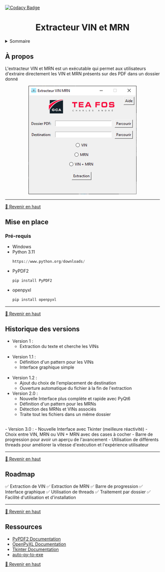 [![Codacy Badge](https://api.codacy.com/project/badge/Grade/8a867e5e4ebe4c11824e35cea688f8cf)](https://app.codacy.com/gh/clementfornes13/Extracteur-VIN-MRN?utm_source=github.com&utm_medium=referral&utm_content=clementfornes13/Extracteur-VIN-MRN&utm_campaign=Badge_Grade)

<div align="center">

<h1>Extracteur VIN et MRN</h1>

</div>

<details>

<summary>Sommaire</summary>

- [À propos](#à-propos)
- [Mise en place](#mise-en-place)
  - [Pré-requis](#pré-requis)
- [Historique des versions](#historique-des-versions)
- [Roadmap](#roadmap)
- [Ressources](#ressources)

</details>

## À propos

L'extracteur VIN et MRN est un exécutable qui permet aux utilisateurs d'extraire directement les VIN et MRN présents sur des PDF dans un dossier donné

<div align="center">

[![Screenshot](https://github.com/clementfornes13/Extracteur-VIN-MRN/blob/main/images/Screenshot%20Interface.png)](https://github.com/clementfornes13/Extracteur-VIN-MRN) 

</div>

<hr>

[🔼 Revenir en haut](#Extracteur_VIN_et_MRN)

## Mise en place

### Pré-requis

- Windows
- Python 3.11
  ```py 
  https://www.python.org/downloads/
  ```
- PyPDF2
  ```py
  pip install PyPDF2
  ```
- openpyxl
  ```py
  pip install openpyxl
  ```

<hr>

[🔼 Revenir en haut](#Extracteur_VIN_et_MRN)

## Historique des versions

- Version 1 : 
	- Extraction du texte et cherche les VINs
    <br>
- Version 1.1 :
	- Définition d'un pattern pour les VINs
    - Interface graphique simple
    <br>
- Version 1.2 :
  - Ajout du choix de l'emplacement de destination
  - Ouverture automatique du fichier à la fin de l'extraction
    <br>
- Version 2.0 :
  - Nouvelle Interface plus complète et rapide avec PyQt6
  - Définition d'un pattern pour les MRNs
  - Détection des MRNs et VINs associés
  - Traite tout les fichiers dans un même dossier
<br>
- Version 3.0 :
  - Nouvelle Interface avec Tkinter (meilleure réactivité)
  - Choix entre VIN, MRN ou VIN + MRN avec des cases à cocher
  - Barre de progression pour avoir un aperçu de l'avancement
  - Utilisation de différents threads pour améliorer la vitesse d'exécution et l'expérience utilisateur

<hr>

[🔼 Revenir en haut](#Extracteur_VIN_et_MRN)


## Roadmap

✅ Extraction de VIN
✅ Extraction de MRN
✅ Barre de progression
✅ Interface graphique
✅ Utilisation de threads
✅ Traitement par dossier
✅ Facilité d'utilisation et d'installation

<hr>

[🔼 Revenir en haut](#Extracteur_VIN_et_MRN)

## Ressources

- [PyPDF2 Documentation](https://pypdf2.readthedocs.io/en/3.0.0/)
- [OpenPyXL Documentation](https://openpyxl.readthedocs.io/en/stable/)
- [Tkinter Documentation](https://docs.python.org/fr/3/library/tkinter.html)
- [auto-py-to-exe](https://pypi.org/project/auto-py-to-exe/)

[🔼 Revenir en haut](#Extracteur_VIN_et_MRN)
